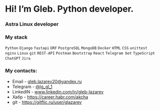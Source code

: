# Hi! I’m Gleb. Python developer.
### Astra Linux developer

### My stack
`Python` `Django` `fastapi` `DRF` `PostgreSQL` `MongoDB` `Docker` `HTML` `CSS` `unittest` `nginx` `Linux` `git` `REST-API` `Postman` `Bootstrap` `React` `Telegram bot` `TypeScript` `ChatGPT` `Jira`

### My сontacts:
- Email - gleb.lazarev20@yandex.ru 
- Telegram - [@lg_gl_1](https://t.me/lg_gl_1)
- LinkedIN - www.linkedin.com/in/gleb-lazarev
- Хабр - https://career.habr.com/akcha
- git - https://gitflic.ru/user/glazarev
